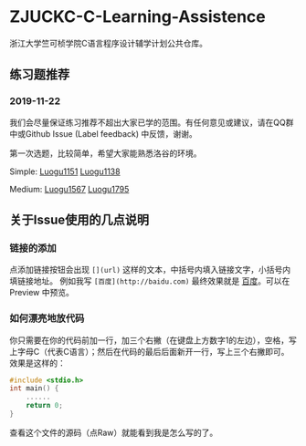 # ZJUCKC-C-Learning-Assistence
浙江大学竺可桢学院C语言程序设计辅学计划公共仓库。

## 练习题推荐

### 2019-11-22

我们会尽量保证练习推荐不超出大家已学的范围。有任何意见或建议，请在QQ群中或Github Issue (Label feedback) 中反馈，谢谢。

第一次选题，比较简单，希望大家能熟悉洛谷的环境。

Simple: [Luogu1151]( https://www.luogu.org/problem/P1151 ) [Luogu1138]( https://www.luogu.org/problem/P1138 )

Medium: [Luogu1567]( https://www.luogu.org/problem/P1567 ) [Luogu1795]( https://www.luogu.org/problem/P1795 )


## 关于Issue使用的几点说明

### 链接的添加

点添加链接按钮会出现 `[](url)` 这样的文本，中括号内填入链接文字，小括号内填链接地址。
例如我写 `[百度](http://baidu.com)` 最终效果就是 [百度](http://baidu.com)。可以在 Preview 中预览。

### 如何漂亮地放代码

你只需要在你的代码前加一行，加三个右撇（在键盘上方数字1的左边），空格，写上字母C（代表C语言）；然后在代码的最后后面新开一行，写上三个右撇即可。
效果是这样的：

``` C
#include <stdio.h>
int main() {
    ......
    return 0;
}
```
查看这个文件的源码（点Raw）就能看到我是怎么写的了。
